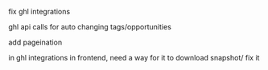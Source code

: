 fix ghl integrations

ghl api calls for auto changing tags/opportunities

add pageination

in ghl integrations in frontend, need a way for it to download snapshot/ fix it


